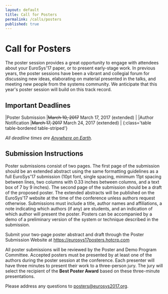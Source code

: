 ```yaml
---
layout: default
title: Call for Posters
permalink: /calls/posters
published: true
---
```


# Call for Posters

The poster session provides a great opportunity to engage with attendees about your EuroSys'17 paper, or to present early-stage work. In previous years, the poster sessions have been a vibrant and collegial forum for discussing new ideas, elaborating on material presented in the talks, and meeting new people from the systems community. We anticipate that this year's poster session will build on this track record.

## Important Deadlines

|Poster Submission				|~~March 10, 2017~~ March 17, 2017 (extended)	|
|Author Notification 			|~~March 17, 2017~~ March 24, 2017 (extended)	|
{:class='table table-bordered table-striped'}

*All deadline times are [Anywhere on Earth](http://www.worldtimezone.com/time/wtzresult.php?CiID=42242)*.

## Submission Instructions

Poster submissions consist of two pages. The first page of the submission should be an extended abstract using the same formatting guidelines as a full EuroSys'17 submission (10pt font, single spacing, minimum 11pt spacing between lines, two columns with 0.33 inches between columns, and a text box of 7 by 9 inches). The second page of the submission should be a draft of the proposed poster. The extended abstracts will be published on the EuroSys'17 website at the time of the conference unless authors request otherwise.
Submissions must include a title, author names and affiliations, a note indicating which authors (if any) are students, and an indication of which author will present the poster. Posters can be accompanied by a demo of a preliminary version of the system or technique described in the submission.

Submit your two-page poster abstract and draft through the Poster Submission Website at <a href="https://eurosys17posters.hotcrp.com">https://eurosys17posters.hotcrp.com</a>

All poster submissions will be reviewed by the Poster and Demo Program Committee. Accepted posters must be presented by at least one of the authors during the poster session at the conference. Each presenter will have three minutes to present their work to a three-person jury. The jury will select the recipient of the <b>Best Poster Award</b> based on these three-minute presentations.

Please address any questions to <a href="mailto:posters@eurosys2017.org">posters@eurosys2017.org</a>.
